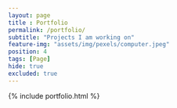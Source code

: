 ```yaml
--- 
layout: page
title : Portfolio 
permalink: /portfolio/
subtitle: "Projects I am working on" 
feature-img: "assets/img/pexels/computer.jpeg"
position: 4
tags: [Page]
hide: true
excluded: true
---
```


{% include portfolio.html %}
